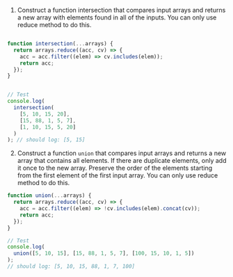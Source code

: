 1. Construct a function intersection that compares input arrays and returns a new array with elements found in all of the inputs. You can only use reduce method to do this.

```js

function intersection(...arrays) {
  return arrays.reduce((acc, cv) => {
    acc = acc.filter((elem) => cv.includes(elem));
    return acc;
  });
}


// Test
console.log(
  intersection(
    [5, 10, 15, 20],
    [15, 88, 1, 5, 7],
    [1, 10, 15, 5, 20]
  )
); // should log: [5, 15]
```

2. Construct a function `union` that compares input arrays and returns a new array that contains all elements. If there are duplicate elements, only add it once to the new array. Preserve the order of the elements starting from the first element of the first input array. You can only use reduce method to do this.

```js
function union(...arrays) {
  return arrays.reduce((acc, cv) => {
    acc = acc.filter((elem) => !cv.includes(elem).concat(cv));
    return acc;
  });
}

// Test
console.log(
  union([5, 10, 15], [15, 88, 1, 5, 7], [100, 15, 10, 1, 5])
);
// should log: [5, 10, 15, 88, 1, 7, 100]
